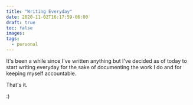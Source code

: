 ```yaml
---
title: "Writing Everyday"
date: 2020-11-02T16:17:59-06:00
draft: true
toc: false
images:
tags:
  - personal
---
```


It's been a while since I've written anything but I've decided as of today to start writing everyday for the sake of documenting the work I do and for keeping myself accountable.



That's it.



:)